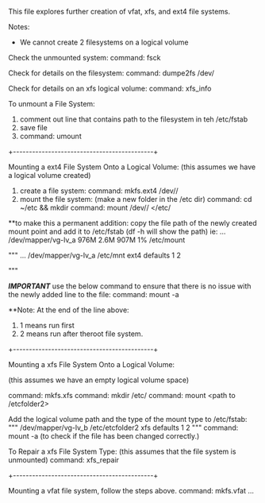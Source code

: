 This file explores further creation of vfat, xfs, and ext4 file systems. 


Notes: 
- We cannot create 2 filesystems on a logical volume

Check the unmounted system: 
command: fsck <path to lv>

Check for details on the filesystem: 
command: dumpe2fs /dev/<path to lv>

Check for details on an xfs logical volume: 
command: xfs_info <path to logical volume>

To unmount a File System: 
1. comment out line that contains path to the filesystem in teh /etc/fstab
2. save file
3. command: umount <path the logical volume>

+--------------------------------------------+

Mounting a ext4 File System Onto a Logical Volume: 
(this assumes we have a logical volume created)

1. create a file system: 
command: mkfs.ext4 /dev/<vg name>/<lv name>
2. mount the file system: 
(make a new folder in the /etc dir)
command:  cd ~/etc && mkdir <name>
command: mount /dev/<vg name>/<lv name> </etc/<name of new folder1>

**to make this a permanent addition: 
copy the file path of the newly created mount point and add it to /etc/fstab
(df -h will show the path)
ie:
...
/dev/mapper/vg-lv_a  976M  2.6M  907M   1% /etc/mount

"""
...
/dev/mapper/vg-lv_a /etc/mnt    ext4    defaults    1 2

"""

***IMPORTANT***
use the below command to ensure that there is no issue with the newly added line to the file: 
command: mount -a

**Note: 
At the end of the line above:
1. 1 means run first
2. 2 means run after theroot file system. 


+--------------------------------------------+

Mounting a xfs File System Onto a Logical Volume: 

(this assumes we have an empty logical volume space)

command: mkfs.xfs <path to logical volume>
command: mkdir /etc/<etcfolder2>
command: mount <path to logical volume> <path to /etcfolder2>

Add the logical volume path and the type of the mount type to /etc/fstab:
"""
/dev/mapper/vg-lv_b /etc/etcfolder2    xfs    defaults    1 2
"""
command: mount -a (to check if the file has been changed correctly.)


To Repair a xfs File System Type:
(this assumes that the file system is unmounted)
command: xfs_repair <path to logical volume path>


+--------------------------------------------+

Mounting a vfat file system, follow the steps above.
command: mkfs.vfat ...











